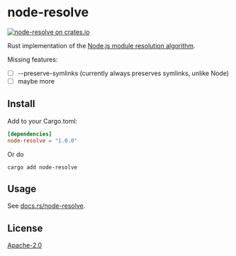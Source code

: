 # node-resolve

[![node-resolve on crates.io](https://img.shields.io/crates/v/node-resolve.svg)](https://crates.io/crates/node-resolve)

Rust implementation of the [Node.js module resolution algorithm](https://nodejs.org/api/modules.html#modules_all_together).

Missing features:

 - [ ] --preserve-symlinks (currently always preserves symlinks, unlike Node)
 - [ ] maybe more

## Install

Add to your Cargo.toml:

```toml
[dependencies]
node-resolve = "1.0.0"
```

Or do

```
cargo add node-resolve
```

## Usage

See [docs.rs/node-resolve](https://docs.rs/node-resolve).

## License

[Apache-2.0](./LICENSE.md)
